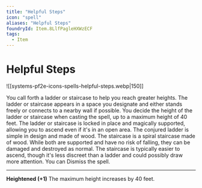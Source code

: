 ```yaml
---
title: "Helpful Steps"
icon: "spell"
aliases: "Helpful Steps"
foundryId: Item.8LlfPagleHXWzECF
tags:
  - Item
---
```


# Helpful Steps
![[systems-pf2e-icons-spells-helpful-steps.webp|150]]

You call forth a ladder or staircase to help you reach greater heights. The ladder or staircase appears in a space you designate and either stands freely or connects to a nearby wall if possible. You decide the height of the ladder or staircase when casting the spell, up to a maximum height of 40 feet. The ladder or staircase is locked in place and magically supported, allowing you to ascend even if it's in an open area. The conjured ladder is simple in design and made of wood. The staircase is a spiral staircase made of wood. While both are supported and have no risk of falling, they can be damaged and destroyed as normal. The staircase is typically easier to ascend, though it's less discreet than a ladder and could possibly draw more attention. You can Dismiss the spell.

* * *

**Heightened (+1)** The maximum height increases by 40 feet.
